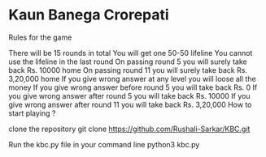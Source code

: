 # Kaun Banega Crorepati
Rules for the game

There will be 15 rounds in total
You will get one 50-50 lifeline
You cannot use the lifeline in the last round
On passing round 5 you will surely take back Rs. 10000 home
On passing round 11 you will surely take back Rs. 3,20,000 home
If you give wrong answer at any level you will loose all the money
If you give wrong answer before round 5 you will take back Rs. 0
If you give wrong answer after round 5 you will take back Rs. 10000
If you give wrong answer after round 11 you will take back Rs. 3,20,000
How to start playing ?

clone the repository
git clone https://github.com/Rushali-Sarkar/KBC.git

Run the kbc.py file in your command line
python3 kbc.py

